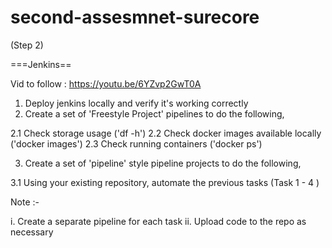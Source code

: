 # second-assesmnet-surecore

(Step 2)

===Jenkins==

Vid to follow : https://youtu.be/6YZvp2GwT0A

1. Deploy jenkins locally and verify it's working correctly
2. Create a set of 'Freestyle Project' pipelines to do the following,

2.1 Check storage usage ('df -h')
2.2 Check docker images available locally ('docker images')
2.3 Check running containers ('docker ps')

3. Create a set of 'pipeline' style pipeline projects to do the following,

3.1 Using your existing repository, automate the previous tasks (Task 1 - 4 )

Note :- 

i. Create a separate pipeline for each task
ii. Upload code to the repo as necessary
